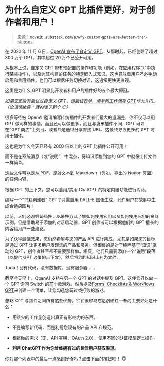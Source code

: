 <!--yml

类别：未分类

日期：2024-05-27 15:24:13

-->

# 为什么自定义 GPT 比插件更好，对于创作者和用户！

> 来源：[`moveit.substack.com/p/why-custom-gpts-are-better-than-plugins`](https://moveit.substack.com/p/why-custom-gpts-are-better-than-plugins)

在 2023 年 11 月 6 日，[OpenAI 宣布了自定义 GPT](https://openai.com/blog/introducing-gpts)。从那时起，已经创建了超过 300 万个 GPT，其中超过 20 万个已公开可用。

从根本上说，自定义 GPT 带有预配置的操作和功能（例如，在应用程序“X”中执行某些操作），以及为其构建的任务的特定嵌入式知识。这也意味着用户不必手动启用和禁用插件，他们可以根据任务切换对话，这通常更快更直观。

这里是为什么 GPT 明显比开发者和用户的插件好的五个最大原因。

*如果您还没有尝试过自定义 GPT，请尝试[表单、清单和工作流程 GPT](https://chat.openai.com/g/g-yRy2XuCMc-forms-checklists-workflows)作为入门。（全透明披露：我构建了那个 😉）*

很多等待被 OpenAI 邀请编写传统插件的开发者们最大的遗漏是，你不仅可以用 GPT 做同样的事情，而且还可以做更多，而且与发布插件不同，GPT 可以在“GPT 商店”上列出，或者只是通过分享直接 URL。这最终导致更多的 GPT 可用于插件。

这也是为什么今天已经有 2000 倍以上的 GPT 比插件公开可用！

而不是在系统消息（或“说明”）中混杂，将知识添加到您的 GPT 中就像上传文件一样简单。

这些文件可以是从 PDF、原始文本到 Markdown（例如，导出的 Notion 页面）的任何内容。

根据 GPT 的上下文，您可以启用/禁用 ChatGPT 的特定内置功能进行对话。

编写一个“书籍创建者” GPT？只需启用 DALL-E 图像生成，允许用户在故事中生成合适的图片！

以前，人们必须尝试插件，以某种方式了解如何使用它们以及如何使用它们的良好示例。但是借助易于添加的对话启动器，GPT 创作者可以根据他们的 GPT 擅长的内容给用户一些建议。

为了获得最佳效果，您仍然希望与您的产品 API 进行集成。尤其是如果您的目标是通过 GPT 让更多用户发现您的产品和服务。但很棒的是对于纯粹基于“知识”驱动的 GPT，创作者甚至都不需要那样做。相反，他们只需要添加一个“说明”段落（以提供 GPT 必要的上下文），然后将您的知识上传为文件。

Tada！没有代码，没有数据库，没有服务器……

截至今天早上，OpenAI 支持在另一个 GPT 的对话中提及 GPT。这使您可以向一个 GPT 询问 Switch 的前十款游戏，然后提及[Forms, Checklists & Workflows GPT](https://chat.openai.com/g/g-yRy2XuCMc-forms-checklists-workflows)来创建一个清单，让您勾选您玩过或打败的游戏。

忽略 GPT 与插件之间所有这些优势，往往很容易忘记创建任一者的主要好处是什么：

+   用很少的工作量创造出真正有影响力的东西。

+   不是编写新代码，而是利用您现有的产品 API 和规范。

+   根据你的需求（无、API 密钥、OAuth 2.0），使用不同的认证模型定义操作。

+   **利用 ChatGPT 作为你曾经拥有过的最佳用户获取渠道。**

你对那个列表中的最后一点感到好奇吗？点击下面的按钮吧！ 😇
